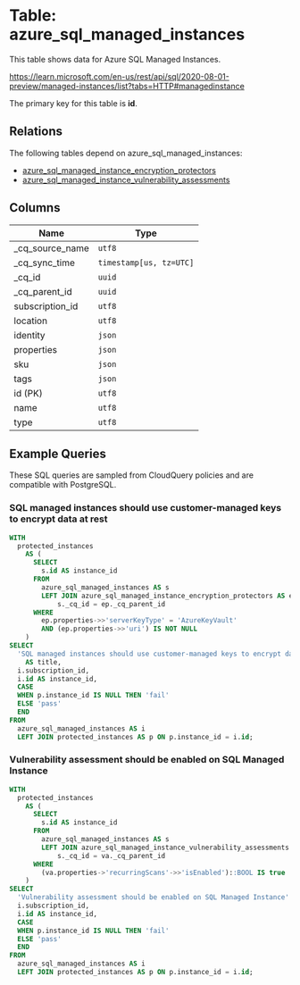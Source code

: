 # Table: azure_sql_managed_instances

This table shows data for Azure SQL Managed Instances.

https://learn.microsoft.com/en-us/rest/api/sql/2020-08-01-preview/managed-instances/list?tabs=HTTP#managedinstance

The primary key for this table is **id**.

## Relations

The following tables depend on azure_sql_managed_instances:
  - [azure_sql_managed_instance_encryption_protectors](azure_sql_managed_instance_encryption_protectors)
  - [azure_sql_managed_instance_vulnerability_assessments](azure_sql_managed_instance_vulnerability_assessments)

## Columns

| Name          | Type          |
| ------------- | ------------- |
|_cq_source_name|`utf8`|
|_cq_sync_time|`timestamp[us, tz=UTC]`|
|_cq_id|`uuid`|
|_cq_parent_id|`uuid`|
|subscription_id|`utf8`|
|location|`utf8`|
|identity|`json`|
|properties|`json`|
|sku|`json`|
|tags|`json`|
|id (PK)|`utf8`|
|name|`utf8`|
|type|`utf8`|

## Example Queries

These SQL queries are sampled from CloudQuery policies and are compatible with PostgreSQL.

### SQL managed instances should use customer-managed keys to encrypt data at rest

```sql
WITH
  protected_instances
    AS (
      SELECT
        s.id AS instance_id
      FROM
        azure_sql_managed_instances AS s
        LEFT JOIN azure_sql_managed_instance_encryption_protectors AS ep ON
            s._cq_id = ep._cq_parent_id
      WHERE
        ep.properties->>'serverKeyType' = 'AzureKeyVault'
        AND (ep.properties->>'uri') IS NOT NULL
    )
SELECT
  'SQL managed instances should use customer-managed keys to encrypt data at rest'
    AS title,
  i.subscription_id,
  i.id AS instance_id,
  CASE
  WHEN p.instance_id IS NULL THEN 'fail'
  ELSE 'pass'
  END
FROM
  azure_sql_managed_instances AS i
  LEFT JOIN protected_instances AS p ON p.instance_id = i.id;
```

### Vulnerability assessment should be enabled on SQL Managed Instance

```sql
WITH
  protected_instances
    AS (
      SELECT
        s.id AS instance_id
      FROM
        azure_sql_managed_instances AS s
        LEFT JOIN azure_sql_managed_instance_vulnerability_assessments AS va ON
            s._cq_id = va._cq_parent_id
      WHERE
        (va.properties->'recurringScans'->>'isEnabled')::BOOL IS true
    )
SELECT
  'Vulnerability assessment should be enabled on SQL Managed Instance' AS title,
  i.subscription_id,
  i.id AS instance_id,
  CASE
  WHEN p.instance_id IS NULL THEN 'fail'
  ELSE 'pass'
  END
FROM
  azure_sql_managed_instances AS i
  LEFT JOIN protected_instances AS p ON p.instance_id = i.id;
```


